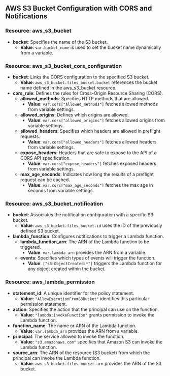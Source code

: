 ## AWS S3 Bucket Configuration with CORS and Notifications

### Resource: aws_s3_bucket
- **bucket**: Specifies the name of the S3 bucket.
    - **Value**: `var.bucket_name` is used to set the bucket name dynamically from a variable.

### Resource: aws_s3_bucket_cors_configuration
- **bucket**: Links the CORS configuration to the specified S3 bucket.
    - **Value**: `aws_s3_bucket.files_bucket.bucket` references the bucket name defined in the aws_s3_bucket resource.
- **cors_rule**: Defines the rules for Cross-Origin Resource Sharing (CORS).
    - **allowed_methods**: Specifies HTTP methods that are allowed.
        - **Value**: `var.cors["allowed_methods"]` fetches allowed methods from variable settings.
    - **allowed_origins**: Defines which origins are allowed.
        - **Value**: `var.cors["allowed_origins"]` fetches allowed origins from variable settings.
    - **allowed_headers**: Specifies which headers are allowed in preflight requests.
        - **Value**: `var.cors["allowed_headers"]` fetches allowed headers from variable settings.
    - **expose_headers**: Headers that are safe to expose to the API of a CORS API specification.
        - **Value**: `var.cors["expose_headers"]` fetches exposed headers from variable settings.
    - **max_age_seconds**: Indicates how long the results of a preflight request can be cached.
        - **Value**: `var.cors["max_age_seconds"]` fetches the max age in seconds from variable settings.

### Resource: aws_s3_bucket_notification
- **bucket**: Associates the notification configuration with a specific S3 bucket.
    - **Value**: `aws_s3_bucket.files_bucket.id` uses the ID of the previously defined S3 bucket.
- **lambda_function**: Configures notifications to trigger a Lambda function.
    - **lambda_function_arn**: The ARN of the Lambda function to be triggered.
        - **Value**: `var.lambda_arn` provides the ARN from a variable.
    - **events**: Specifies which types of events will trigger the function.
        - **Value**: `["s3:ObjectCreated:*"]` triggers the Lambda function for any object created within the bucket.

### Resource: aws_lambda_permission
- **statement_id**: A unique identifier for the policy statement.
    - **Value**: `"AllowExecutionFromS3Bucket"` identifies this particular permission statement.
- **action**: Specifies the action that the principal can use on the function.
    - **Value**: `"lambda:InvokeFunction"` grants permission to invoke the Lambda function.
- **function_name**: The name or ARN of the Lambda function.
    - **Value**: `var.lambda_arn` provides the ARN from a variable.
- **principal**: The service allowed to invoke the function.
    - **Value**: `"s3.amazonaws.com"` specifies that Amazon S3 can invoke the Lambda function.
- **source_arn**: The ARN of the resource (S3 bucket) from which the principal can invoke the Lambda function.
    - **Value**: `aws_s3_bucket.files_bucket.arn` provides the ARN of the S3 bucket.
